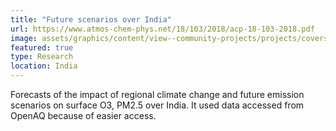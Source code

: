 ```yaml
---
title: "Future scenarios over India"
url: https://www.atmos-chem-phys.net/18/103/2018/acp-18-103-2018.pdf
image: assets/graphics/content/view--community-projects/projects/covers/pommier.jpg
featured: true
type: Research
location: India
---
```


Forecasts of the impact of regional climate change and future emission scenarios on surface O3, PM2.5 over India. It used data accessed from OpenAQ because of easier access.
